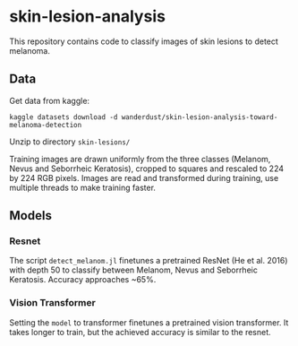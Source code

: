 # skin-lesion-analysis

This repository contains code to classify images of skin lesions to
detect melanoma.

## Data

Get data from kaggle:

`kaggle datasets download -d wanderdust/skin-lesion-analysis-toward-melanoma-detection`

Unzip to directory `skin-lesions/`

Training images are drawn uniformly from the three classes (Melanom, Nevus and
Seborrheic Keratosis), cropped to squares and rescaled to 224 by 224 RGB pixels.
Images are read and transformed during training, use multiple threads to make
training faster.

## Models

### Resnet

The script `detect_melanom.jl` finetunes a pretrained ResNet (He et al. 2016)
with depth 50 to classify between Melanom, Nevus and Seborrheic Keratosis.
Accuracy approaches ~65%.

### Vision Transformer

Setting the `model` to transformer finetunes a pretrained vision transformer.
It takes longer to train, but the achieved accuracy is similar to the resnet.

